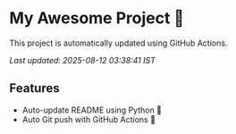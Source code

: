 # My Awesome Project 🚀

This project is automatically updated using GitHub Actions.

_Last updated: 2025-08-12 03:38:41 IST_

## Features
- Auto-update README using Python 🐍
- Auto Git push with GitHub Actions 🤖
